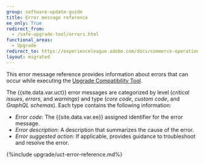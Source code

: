 ```yaml
---
group: software-update-guide
title: Error message reference
ee_only: True
redirect_from:
  - /safe-upgrade-tool/errors.html
functional_areas:
  - Upgrade
redirect_to: https://experienceleague.adobe.com/docs/commerce-operations/upgrade-guide/upgrade-compatibility-tool/error-messages.html
layout: migrated
---
```


This error message reference provides information about errors that can occur while executing the [Upgrade Compatibility Tool](https://experienceleague.adobe.com/docs/commerce-operations/upgrade-guide/upgrade-compatibility-tool/overview.html).

The {{site.data.var.uct}} error messages are categorized by level (*critical issues*, *errors*, and *warnings*) and type  (*core code*, *custom code*, and *GraphQL schemas*). Each type contains the following information:

*  *Error code*:  The {{site.data.var.ee}} assigned identifier for the error message.
*  *Error description*:  A description that summarizes the cause of the error.
*  *Error suggested action*:  If applicable, provides guidance to troubleshoot and resolve the error.

{%include upgrade/uct-error-reference.md%}
